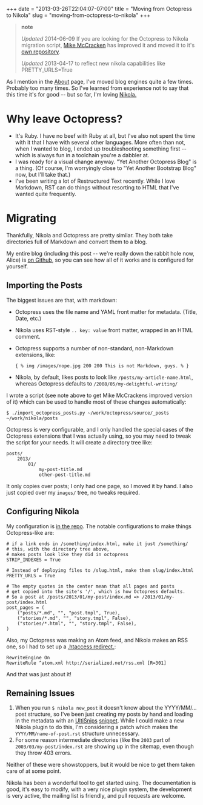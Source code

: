 +++
date = "2013-03-26T22:04:07-07:00"
title = "Moving from Octopress to Nikola"
slug = "moving-from-octopress-to-nikola"
+++
> **note**
>
> *Updated* 2014-06-09 If you are looking for the Octopress to Nikola
> migration script, [Mike McCracken](https://twitter.com/mikemccracken)
> has improved it and moved it to it's [own
> repository](https://github.com/mikemccracken/nikola-octopress-import).
>
> *Updated* 2013-04-17 to reflect new nikola capabilities like
> PRETTY\_URLS=True

As I mention in the [About](/about/) page, I've moved blog engines quite
a few times. Probably too many times. So I've learned from experience
not to say that this time it's for good -- but so far, I'm loving
[Nikola.](http://getnikola.com/)

Why leave Octopress?
====================

-   It's Ruby. I have no beef with Ruby at all, but I've also not spent
    the time with it that I have with several other languages. More
    often than not, when I wanted to blog, I ended up troubleshooting
    something first -- which is always fun in a toolchain you're a
    dabbler at.
-   I was ready for a visual change anyway. "Yet Another Octopress Blog"
    is a thing. (Of course, I'm worryingly close to "Yet Another
    Bootstrap Blog" now, but I'll take that.)
-   I've been writing a lot of Restructured Text recently. While I love
    Markdown, RST can do things without resorting to HTML that I've
    wanted quite frequently.

Migrating
=========

Thankfully, Nikola and Octopress are pretty similar. They both take
directories full of Markdown and convert them to a blog.

My entire blog (including this post -- we're really down the rabbit hole
now, Alice) is [on
Github](https://github.com/jbarratt/serialized-nikola), so you can see
how all of it works and is configured for yourself.

Importing the Posts
-------------------

The biggest issues are that, with markdown:

-   Octopress uses the file name and YAML front matter for metadata.
    (Title, Date, etc.)
-   Nikola uses RST-style `.. key: value` front matter, wrapped in an
    HTML comment.
-   Octopress supports a number of non-standard, non-Markdown
    extensions, like:

        { % img /images/nope.jpg 200 200 This is not Markdown, guys. % }

-   Nikola, by default, likes posts to look like
    `/posts/my-article-name.html`, whereas Octopress defaults to
    `/2008/05/my-delightful-writing/`

I wrote a script (see note above to get Mike McCrackens improved version
of it) which can be used to handle most of these changes automatically:

    $ ./import_octopress_posts.py ~/work/octopress/source/_posts ~/work/nikola/posts

Octopress is very configurable, and I only handled the special cases of
the Octopress extensions that I was actually using, so you may need to
tweak the script for your needs. It will create a directory tree like:

    posts/
        2013/
            01/
                my-post-title.md
                other-post-title.md

It only copies over posts; I only had one page, so I moved it by hand. I
also just copied over my `images/` tree, no tweaks required.

Configuring Nikola
------------------

My configuration is [in the
repo](https://github.com/jbarratt/serialized-nikola/blob/master/conf.py).
The notable configurations to make things Octopress-like are:

    # if a link ends in /something/index.html, make it just /something/
    # this, with the directory tree above,
    # makes posts look like they did in octopress
    STRIP_INDEXES = True

    # Instead of deploying files to /slug.html, make them slug/index.html
    PRETTY_URLS = True

    # The empty quotes in the center mean that all pages and posts
    # get copied into the site's '/', which is how Octopress defaults.
    # So a post at /posts/2013/01/my-post/index.md => /2013/01/my-post/index.html
    post_pages = (
        ("posts/*.md", "", "post.tmpl", True),
        ("stories/*.md", "", "story.tmpl", False),
        ("stories/*.html", "", "story.tmpl", False),
    )

Also, my Octopress was making an Atom feed, and Nikola makes an RSS one,
so I had to set up a [.htaccess
redirect.](https://github.com/jbarratt/serialized-nikola/blob/master/files/.htaccess):

    RewriteEngine On
    RewriteRule ^atom.xml http://serialized.net/rss.xml [R=301]

And that was just about it!

Remaining Issues
----------------

1.  When you run `$ nikola new_post` it doesn't know about
    the YYYY/MM/... post structure, so I've been just creating my posts
    by hand and loading in the metadata with an
    [UltiSnips](https://launchpad.net/ultisnips)
    [snippet](https://github.com/jbarratt/dotfiles/commit/de74e8f5b5d340e6a9b64fac07f84e6898410ea7).
    While I could make a new Nikola plugin to do this, I'm considering a
    patch which makes the `YYYY/MM/name-of-post.rst`
    structure unnecessary.
2.  For some reason intermediate directories (like the `2003` part of
    `2003/03/my-post/index.rst` are showing up in the sitemap, even
    though they throw 403 errors.

Neither of these were showstoppers, but it would be nice to get them
taken care of at some point.

Nikola has been a wonderful tool to get started using. The documentation
is good, it's easy to modify, with a very nice plugin system, the
development is very active, the mailing list is friendly, and pull
requests are welcome.
